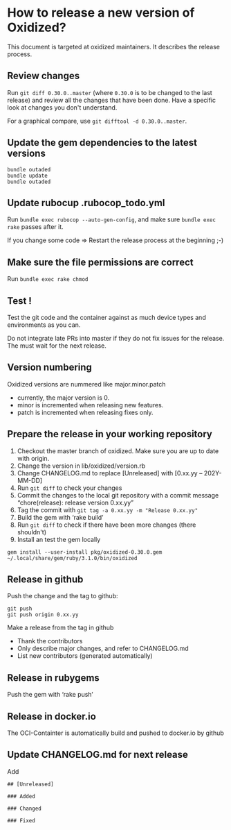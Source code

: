 # How to release a new version of Oxidized?
This document is targeted at oxidized maintainers. It describes the release process.

## Review changes
Run `git diff 0.30.0..master` (where `0.30.0` is to be changed to the last release) and review
all the changes that have been done. Have a specific look at changes you don't understand.

For a graphical compare, use `git difftool -d 0.30.0..master`.

## Update the gem dependencies to the latest versions
```
bundle outaded
bundle update
bundle outaded
```

## Update rubocup .rubocop_todo.yml
Run `bundle exec rubocop --auto-gen-config`,
and make sure `bundle exec rake` passes after it.

If you change some code => Restart the release process at the beginning ;-)

## Make sure the file permissions are correct
Run `bundle exec rake chmod`

## Test !
Test the git code and the container against as much device types and environments as you can.

Do not integrate late PRs into master if they do not fix issues for the release. The must wait for the next release.

## Version numbering
Oxidized versions are nummered like major.minor.patch
- currently, the major version is 0.
- minor is incremented when releasing new features.
- patch is incremented when releasing fixes only.

## Prepare the release in your working repository
1. Checkout the master branch of oxidized. Make sure you are up to date with origin.
2. Change the version in lib/oxidized/version.rb
3. Change CHANGELOG.md to replace [Unreleased] with [0.xx.yy – 202Y-MM-DD]
4. Run `git diff` to check your changes
5. Commit the changes to the local git repository with a commit message “chore(release): release version 0.xx.yy”
6. Tag the commit with `git tag -a 0.xx.yy -m "Release 0.xx.yy"`
7. Build the gem with ‘rake build’
8. Run `git diff` to check if there have been more changes (there shouldn't)
9. Install an test the gem locally
```
gem install --user-install pkg/oxidized-0.30.0.gem
~/.local/share/gem/ruby/3.1.0/bin/oxidized
```

## Release in github
Push the change and the tag to github:
```
git push
git push origin 0.xx.yy
```

Make a release from the tag in github
- Thank the contributors
- Only describe major changes, and refer to CHANGELOG.md
- List new contributors (generated automatically)

## Release in rubygems
Push the gem with ‘rake push’

## Release in docker.io
The OCI-Containter is automatically build and pushed to docker.io by github

## Update CHANGELOG.md for next release
Add
```
## [Unreleased]

### Added

### Changed

### Fixed

```

